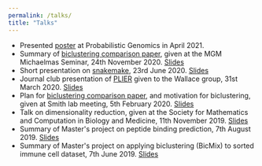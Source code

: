 ```yaml
---
permalink: /talks/
title: "Talks"
---
```


* Presented [poster](/assets/files/biclust_comp_ProbGenApr2021.pdf) at Probabilistic Genomics in April 2021.
* Summary of [biclustering comparison paper](/research/biclustering/biclust_comp), given at the MGM Michaelmas Seminar, 24th November 2020. <i class="far fa-file-pdf"></i> [Slides](/assets/files/biclust_comp_MGM.pdf)
* Short presentation on [snakemake](https://snakemake.readthedocs.io/en/stable/index.html), 23rd June 2020. <i class="far fa-file-pdf"></i> [Slides](/assets/files/short_snakemake.pdf)
* Journal club presentation of [PLIER](https://github.com/wgmao/PLIER) given to the Wallace group, 31st March 2020. <i class="far fa-file-pdf"></i> [Slides](/assets/files/PLIER_journal_club.pdf)
* Plan for [biclustering comparison paper](/research/biclustering/biclust_comp), and motivation for biclustering, given at Smith lab meeting, 5th February 2020. <i class="far fa-file-pdf"></i> [Slides](/assets/files/biclust_comp_plan.pdf)
* Talk on dimensionality reduction, given at the Society for Mathematics and Computation in Biology and Medicine, 11th November 2019. <i class="far fa-file-pdf"></i> [Slides](/assets/files/dimensionality_reduction_compbio.pdf)
* Summary of Master's project on peptide binding prediction, 7th August 2019. <i class="far fa-file-pdf"></i> [Slides](/assets/files/peptide_binding.pdf)
* Summary of Master's project on applying biclustering (BicMix) to sorted immune cell dataset, 7th June 2019. <i class="far fa-file-pdf"></i> [Slides](/assets/files/BicMix_TRIAD.pdf)
